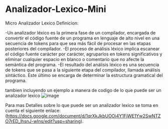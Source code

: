 # Analizador-Lexico-Mini
Micro Analizador Lexico
Definicion:

-Un analizador léxico es la primera fase de un compilador, encargada de convertir el código fuente de un programa en lenguaje de alto nivel en una secuencia de tokens para que sea más fácil de procesar en las etapas posteriores del compilador.
-El proceso de análisis léxico implica escanear el código fuente carácter por carácter, agruparlos en tokens significativos y eliminar cualquier espacio en blanco o comentario que no afecte la semántica del programa.
-El resultado del análisis léxico es una secuencia de tokens que se pasa a la siguiente etapa del compilador, llamada análisis sintáctico. Este último se encarga de determinar la estructura gramatical del programa.

tambien incluyendo un ejemplo a manera de codigo de lo que puede ser un analizador lexico
![image](https://github.com/BAMGtheBrownie/Analizador-Lexico-Mini/assets/149034006/b4187387-a89e-40fa-94e0-55ff9c663f65)


Para mas Detalles sobre lo que puede ser un analizador lexico se toma en cuenta el siguiente enlace: (https://docs.google.com/document/d/1qrXkJkbUOOi4Y1FjWE1Yw2SwNTZO7rED_lhsnJ-wIns/edit?usp=sharing).
